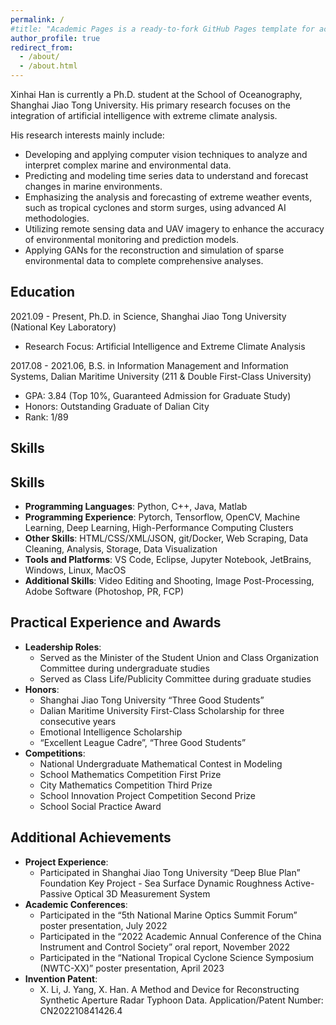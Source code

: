 ```yaml
---
permalink: /
#title: "Academic Pages is a ready-to-fork GitHub Pages template for academic personal websites"
author_profile: true
redirect_from: 
  - /about/
  - /about.html
---
```

Xinhai Han is currently a Ph.D. student at the School of Oceanography, Shanghai Jiao Tong University. His primary research focuses on the integration of artificial intelligence with extreme climate analysis.

His research interests mainly include:
- Developing and applying computer vision techniques to analyze and interpret complex marine and environmental data.
- Predicting and modeling time series data to understand and forecast changes in marine environments.
- Emphasizing the analysis and forecasting of extreme weather events, such as tropical cyclones and storm surges, using advanced AI methodologies.
- Utilizing remote sensing data and UAV imagery to enhance the accuracy of environmental monitoring and prediction models.
- Applying GANs for the reconstruction and simulation of sparse environmental data to complete comprehensive analyses.

## Education
2021.09 - Present, Ph.D. in Science, Shanghai Jiao Tong University (National Key Laboratory)
- Research Focus: Artificial Intelligence and Extreme Climate Analysis

2017.08 - 2021.06, B.S. in Information Management and Information Systems, Dalian Maritime University (211 & Double First-Class University)
- GPA: 3.84 (Top 10%, Guaranteed Admission for Graduate Study)
- Honors: Outstanding Graduate of Dalian City
- Rank: 1/89

## Skills

## Skills

- **Programming Languages**: Python, C++, Java, Matlab
- **Programming Experience**: Pytorch, Tensorflow, OpenCV, Machine Learning, Deep Learning, High-Performance Computing Clusters
- **Other Skills**: HTML/CSS/XML/JSON, git/Docker, Web Scraping, Data Cleaning, Analysis, Storage, Data Visualization
- **Tools and Platforms**: VS Code, Eclipse, Jupyter Notebook, JetBrains, Windows, Linux, MacOS
- **Additional Skills**: Video Editing and Shooting, Image Post-Processing, Adobe Software (Photoshop, PR, FCP)

## Practical Experience and Awards

- **Leadership Roles**: 
  - Served as the Minister of the Student Union and Class Organization Committee during undergraduate studies
  - Served as Class Life/Publicity Committee during graduate studies
- **Honors**: 
  - Shanghai Jiao Tong University “Three Good Students”
  - Dalian Maritime University First-Class Scholarship for three consecutive years
  - Emotional Intelligence Scholarship
  - “Excellent League Cadre”, “Three Good Students”
- **Competitions**: 
  - National Undergraduate Mathematical Contest in Modeling
  - School Mathematics Competition First Prize
  - City Mathematics Competition Third Prize
  - School Innovation Project Competition Second Prize
  - School Social Practice Award

## Additional Achievements

- **Project Experience**: 
  - Participated in Shanghai Jiao Tong University “Deep Blue Plan” Foundation Key Project - Sea Surface Dynamic Roughness Active-Passive Optical 3D Measurement System
- **Academic Conferences**: 
  - Participated in the “5th National Marine Optics Summit Forum” poster presentation, July 2022
  - Participated in the “2022 Academic Annual Conference of the China Instrument and Control Society” oral report, November 2022
  - Participated in the “National Tropical Cyclone Science Symposium (NWTC-XX)” poster presentation, April 2023
- **Invention Patent**: 
  - X. Li, J. Yang, X. Han. A Method and Device for Reconstructing Synthetic Aperture Radar Typhoon Data. Application/Patent Number: CN202210841426.4
